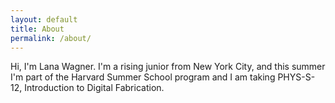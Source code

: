 ```yaml
---
layout: default
title: About
permalink: /about/
---
```


Hi, I'm Lana Wagner. I'm a rising junior from New York City, and this summer I'm part of the Harvard Summer School program and I am taking PHYS-S-12, Introduction to Digital Fabrication.
